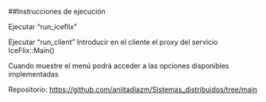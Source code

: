 ##Instrucciones de ejecución

Ejecutar “run_iceflix”

Ejecutar “run_client”
Introducir en el cliente el proxy del servicio IceFlix::Main()

Cuando muestre el menú podrá acceder a las opciones disponibles implementadas

Repositorio: https://github.com/aniitadiazm/Sistemas_distribuidos/tree/main
